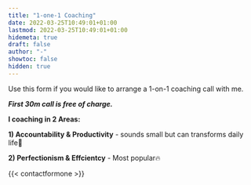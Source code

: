 ```yaml
---
title: "1-one-1 Coaching"
date: 2022-03-25T10:49:01+01:00
lastmod: 2022-03-25T10:49:01+01:00
hidemeta: true 
draft: false
author: "-"
showtoc: false
hidden: true
---
```

Use this form if you would like to arrange a 1-on-1 coaching call with me. 


***First 30m call is free of charge.***

**I coaching in 2 Areas:**


**1) Accountability & Productivity** - sounds small but can transforms daily life🔆


**2) Perfectionism & Effcientcy** - Most popular🔥


{{< contactformone >}}
